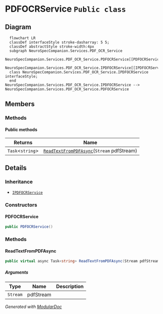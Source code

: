 # PDFOCRService `Public class`

## Diagram
```mermaid
  flowchart LR
  classDef interfaceStyle stroke-dasharray: 5 5;
  classDef abstractStyle stroke-width:4px
  subgraph NeuroSpecCompanion.Services.PDF_OCR_Service
  NeuroSpecCompanion.Services.PDF_OCR_Service.PDFOCRService[[PDFOCRService]]
  NeuroSpecCompanion.Services.PDF_OCR_Service.IPDFOCRService[[IPDFOCRService]]
  class NeuroSpecCompanion.Services.PDF_OCR_Service.IPDFOCRService interfaceStyle;
  end
NeuroSpecCompanion.Services.PDF_OCR_Service.IPDFOCRService --> NeuroSpecCompanion.Services.PDF_OCR_Service.PDFOCRService
```

## Members
### Methods
#### Public  methods
| Returns | Name |
| --- | --- |
| `Task`&lt;`string`&gt; | [`ReadTextFromPDFAsync`](#readtextfrompdfasync)(`Stream` pdfStream) |

## Details
### Inheritance
 - [
`IPDFOCRService`
](./IPDFOCRService.md)

### Constructors
#### PDFOCRService
```csharp
public PDFOCRService()
```

### Methods
#### ReadTextFromPDFAsync
```csharp
public virtual async Task<string> ReadTextFromPDFAsync(Stream pdfStream)
```
##### Arguments
| Type | Name | Description |
| --- | --- | --- |
| `Stream` | pdfStream |   |

*Generated with* [*ModularDoc*](https://github.com/hailstorm75/ModularDoc)
